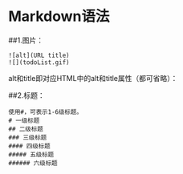 # Markdown语法
##1.图片：

```
![alt](URL title)
![](todoList.gif)
```

alt和title即对应HTML中的alt和title属性（都可省略）：

##2.标题：

```
使用#，可表示1-6级标题。
# 一级标题
## 二级标题
### 三级标题
#### 四级标题
##### 五级标题
###### 六级标题
```